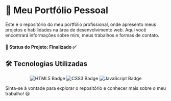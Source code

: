# 📌 Meu Portfólio Pessoal

Este é o repositório do meu portfólio profissional, onde apresento meus projetos e habilidades na área de desenvolvimento web. Aqui você encontrará informações sobre mim, meus trabalhos e formas de contato.

#### 🚀 Status do Projeto: Finalizado ✅

## 🛠 Tecnologias Utilizadas

<div align="center">
  <img src="https://img.shields.io/badge/HTML5-E34F26?style=for-the-badge&logo=html5&logoColor=white" alt="HTML5 Badge" />
  <img src="https://img.shields.io/badge/CSS3-1572B6?style=for-the-badge&logo=css3&logoColor=white" alt="CSS3 Badge" />
  <img src="https://img.shields.io/badge/JavaScript-F7DF1E?style=for-the-badge&logo=javascript&logoColor=black" alt="JavaScript Badge" />
</div>

Sinta-se à vontade para explorar o repositório e conhecer mais sobre o meu trabalho! 😃
